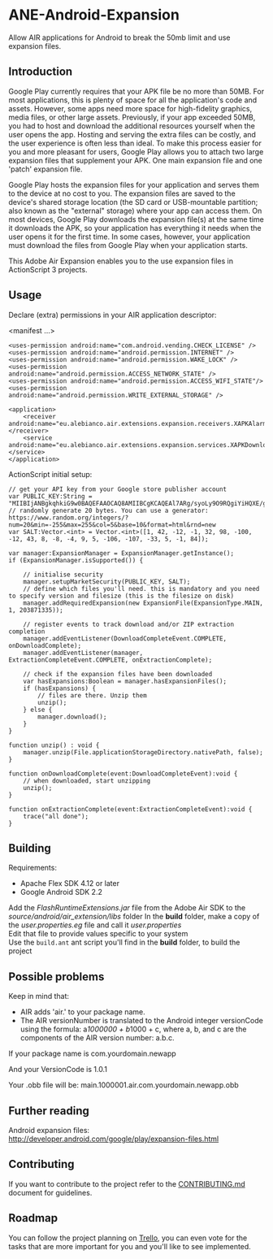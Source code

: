# ANE-Android-Expansion

Allow AIR applications for Android to break the 50mb limit and use expansion files.

## Introduction
Google Play currently requires that your APK file be no more than 50MB. For most applications, this is plenty of space for all the application's code and assets. However, some apps need more space for high-fidelity graphics, media files, or other large assets. Previously, if your app exceeded 50MB, you had to host and download the additional resources yourself when the user opens the app. Hosting and serving the extra files can be costly, and the user experience is often less than ideal. To make this process easier for you and more pleasant for users, Google Play allows you to attach two large expansion files that supplement your APK. One main expansion file and one 'patch' expansion file.

Google Play hosts the expansion files for your application and serves them to the device at no cost to you. The expansion files are saved to the device's shared storage location (the SD card or USB-mountable partition; also known as the "external" storage) where your app can access them. On most devices, Google Play downloads the expansion file(s) at the same time it downloads the APK, so your application has everything it needs when the user opens it for the first time. In some cases, however, your application must download the files from Google Play when your application starts.

This Adobe Air Expansion enables you to the use expansion files in ActionScript 3 projects.

## Usage

Declare (extra) permissions in your AIR application descriptor:

<manifest ...>
	<uses-sdk android:minSdkVersion="11" 
		android:targetSdkVersion="13" />
			    
	<uses-permission android:name="com.android.vending.CHECK_LICENSE" />
	<uses-permission android:name="android.permission.INTERNET" />
	<uses-permission android:name="android.permission.WAKE_LOCK" />
	<uses-permission android:name="android.permission.ACCESS_NETWORK_STATE" />
	<uses-permission android:name="android.permission.ACCESS_WIFI_STATE"/>
	<uses-permission android:name="android.permission.WRITE_EXTERNAL_STORAGE" />
			    
	<application>
		<receiver android:name="eu.alebianco.air.extensions.expansion.receivers.XAPKAlarmReceiver"></receiver>
		<service android:name="eu.alebianco.air.extensions.expansion.services.XAPKDownloaderService"></service>
	</application>

</manifest>


ActionScript initial setup:

```
// get your API key from your Google store publisher account
var PUBLIC_KEY:String = "MIIBIjANBgkqhkiG9w0BAQEFAAOCAQ8AMIIBCgKCAQEAl7ARg/syoLy9O9RQgiYiHQXE/gj4YxkGDeGxBmPZuE/XNAHHZt7Ur1QHXK9skFJs0wwTnBF0jKYaspHLp42SlifT5zoTd/+4csFS8sSO8HO/AECirVYzT6X5cqhUU4ftGFErzvuJfNXn7xm5zeVCnAji7+nT8Q36PH7JopYfQkBAzxJvvyoPapTdV8ta0Nr9bjW6/T87pe7TKECXVbKPAU6/BME+YBfdLzMLV3AEEndBJNUOTdOdbwcRdk+JoJgnWqMNll6AKHn/1dph45zfyDNYQUrY1yRrZRiz9C0sSJcpmQsKzRZUrrKk+qNqgCAKeeGgCLGiie7ASBdLnn0lFQIDAQAB";
// randomly generate 20 bytes. You can use a generator: https://www.random.org/integers/?num=20&min=-255&max=255&col=5&base=10&format=html&rnd=new
var SALT:Vector.<int> = Vector.<int>([1, 42, -12, -1, 32, 98, -100, -12, 43, 8, -8, -4, 9, 5, -106, -107, -33, 5, -1, 84]);

var manager:ExpansionManager = ExpansionManager.getInstance();
if (ExpansionManager.isSupported()) {

	// initialise security
    manager.setupMarketSecurity(PUBLIC_KEY, SALT);
    // define which files you'll need. this is mandatory and you need to specify version and filesize (this is the filesize on disk)
    manager.addRequiredExpansion(new ExpansionFile(ExpansionType.MAIN, 1, 203871335));
	
	// register events to track download and/or ZIP extraction completion
	manager.addEventListener(DownloadCompleteEvent.COMPLETE, onDownloadComplete);
    manager.addEventListener(manager, ExtractionCompleteEvent.COMPLETE, onExtractionComplete);
	
	// check if the expansion files have been downloaded
    var hasExpansions:Boolean = manager.hasExpansionFiles();
    if (hasExpansions) {
    	// files are there. Unzip them
		unzip();
    } else {
        manager.download();
    }
}

function unzip() : void {
    manager.unzip(File.applicationStorageDirectory.nativePath, false);
}

function onDownloadComplete(event:DownloadCompleteEvent):void {
	// when downloaded, start unzipping
    unzip();
}

function onExtractionComplete(event:ExtractionCompleteEvent):void {
    trace("all done");
}
```

## Building

Requirements:
* Apache Flex SDK 4.12 or later
* Google Android SDK 2.2

Add the _FlashRuntimeExtensions.jar_ file from the Adobe Air SDK to the _source/android/air_extension/libs_ folder
In the **build** folder, make a copy of the _user.properties.eg_ file and call it _user.properties_  
Edit that file to provide values specific to your system  
Use the `build.ant` ant script you'll find in the **build** folder, to build the project

## Possible problems

Keep in mind that:
- AIR adds 'air.' to your package name.
- The AIR versionNumber is translated to the Android integer versionCode using the formula: a*1000000 + b*1000 + c, where a, b, and c are the components of the AIR version number: a.b.c.

If your package name is
com.yourdomain.newapp

And your VersionCode is 1.0.1

Your .obb file will be:
main.1000001.air.com.yourdomain.newapp.obb

## Further reading

Android expansion files: http://developer.android.com/google/play/expansion-files.html

## Contributing

If you want to contribute to the project refer to the [CONTRIBUTING.md](CONTRIBUTING.md) document for guidelines.

## Roadmap

You can follow the project planning on [Trello](https://trello.com/b/5e1dI2Fn), you can even vote for the tasks that are more important for you and you'll like to see implemented.